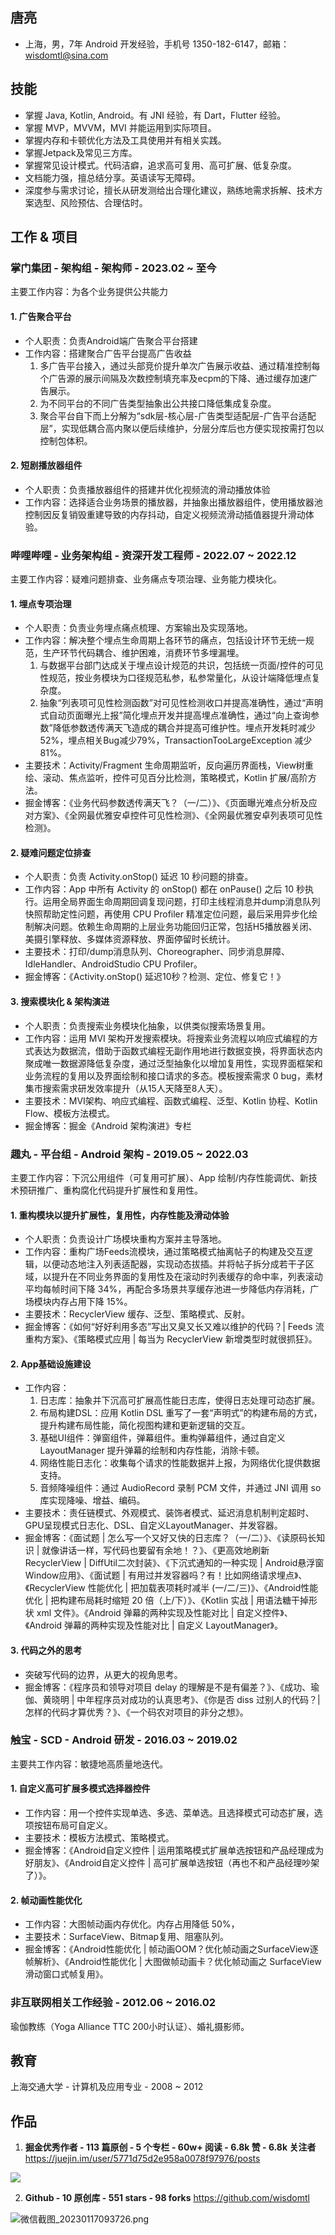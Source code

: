 ## 唐亮
- 上海，男，7年 Android 开发经验，手机号 1350-182-6147，邮箱：wisdomtl@sina.com

## 技能
- 掌握 Java, Kotlin, Android。有 JNI 经验，有 Dart，Flutter 经验。
- 掌握 MVP，MVVM，MVI 并能运用到实际项目。
- 掌握内存和卡顿优化方法及工具使用并有相关实践。
- 掌握Jetpack及常见三方库。
- 掌握常见设计模式。代码洁癖，追求高可复用、高可扩展、低复杂度。
- 文档能力强，擅总结分享。英语读写无障碍。
- 深度参与需求讨论，擅长从研发测给出合理化建议，熟练地需求拆解、技术方案选型、风险预估、合理估时。

## 工作 & 项目
### **掌门集团 - 架构组 - 架构师 - 2023.02 ~ 至今**
主要工作内容：为各个业务提供公共能力
#### 1. 广告聚合平台
- 个人职责：负责Android端广告聚合平台搭建
- 工作内容：搭建聚合广告平台提高广告收益
	1. 多广告平台接入，通过头部竞价提升单次广告展示收益、通过精准控制每个广告源的展示间隔及次数控制填充率及ecpm的下降、通过缓存加速广告展示。
	2. 为不同平台的不同广告类型抽象出公共接口降低集成复杂度。
	3. 聚合平台自下而上分解为“sdk层-核心层-广告类型适配层-广告平台适配层”，实现低耦合高内聚以便后续维护，分层分库后也方便实现按需打包以控制包体积。
	
#### 2. 短剧播放器组件
- 个人职责：负责播放器组件的搭建并优化视频流的滑动播放体验
- 工作内容：选择适合业务场景的播放器，并抽象出播放器组件，使用播放器池控制因反复销毁重建导致的内存抖动，自定义视频流滑动插值器提升滑动体验。

### **哔哩哔哩 - 业务架构组 - 资深开发工程师 - 2022.07 ~ 2022.12**
主要工作内容：疑难问题排查、业务痛点专项治理、业务能力模块化。
#### 1. 埋点专项治理
- 个人职责：负责业务埋点痛点梳理、方案输出及实现落地。
- 工作内容：解决整个埋点生命周期上各环节的痛点，包括设计环节无统一规范，生产环节代码耦合、维护困难，消费环节多埋漏埋。
	1. 与数据平台部门达成关于埋点设计规范的共识，包括统一页面/控件的可见性规范，按业务模块为口径规范私参，私参常量化，从设计端降低埋点复杂度。
	2. 抽象“列表项可见性检测函数”对可见性检测收口并提高准确性，通过“声明式自动页面曝光上报”简化埋点开发并提高埋点准确性，通过“向上查询参数”降低参数透传满天飞造成的耦合并提高可维护性。埋点开发耗时减少52%，埋点相关Bug减少79%，TransactionTooLargeException 减少81%。
- 主要技术：Activity/Fragment 生命周期监听，反向遍历界面栈，View树重绘、滚动、焦点监听，控件可见百分比检测，策略模式，Kotlin 扩展/高阶方法。
- 掘金博客：《业务代码参数透传满天飞？（一/二）》、《页面曝光难点分析及应对方案》、《全网最优雅安卓控件可见性检测》、《全网最优雅安卓列表项可见性检测》。

#### 2. 疑难问题定位排查
- 个人职责：负责 Activity.onStop() 延迟 10 秒问题的排查。
- 工作内容：App 中所有 Activity 的 onStop() 都在 onPause() 之后 10 秒执行。运用全局界面生命周期回调复现问题，打印主线程消息并dump消息队列快照帮助定性问题，再使用 CPU Profiler 精准定位问题，最后采用异步化绘制解决问题。依赖生命周期的上层业务功能回归正常，包括H5播放器关闭、美摄引擎释放、多媒体资源释放、界面停留时长统计。
- 主要技术：打印/dump消息队列、Choreographer、同步消息屏障、IdleHandler、AndroidStudio CPU Profiler。
- 掘金博客：《Activity.onStop() 延迟10秒？检测、定位、修复它！》

#### 3. 搜索模块化 & 架构演进
- 个人职责：负责搜索业务模块化抽象，以供类似搜索场景复用。
- 工作内容：运用 MVI 架构开发搜索模块。将搜索业务流程以响应式编程的方式表达为数据流，借助于函数式编程无副作用地进行数据变换，将界面状态内聚成唯一数据源降低复杂度，通过泛型抽象化以增加复用性，实现界面框架和业务流程的复用以及界面绘制和接口请求的多态。模板搜索需求 0 bug，素材集市搜索需求研发效率提升（从15人天降至8人天）。
- 主要技术：MVI架构、响应式编程、函数式编程、泛型、Kotlin 协程、Kotlin Flow、模板方法模式。
- 掘金博客：掘金《Android 架构演进》专栏

### **趣丸 - 平台组 - Android 架构 - 2019.05 ~ 2022.03**
主要工作内容：下沉公用组件（可复用可扩展）、App 绘制/内存性能调优、新技术预研推广、重构腐化代码提升扩展性和复用性。
#### 1. 重构模块以提升扩展性，复用性，内存性能及滑动体验
- 个人职责：负责设计广场模块重构方案并主导落地。
- 工作内容：重构广场Feeds流模块，通过策略模式抽离帖子的构建及交互逻辑，以便动态地注入列表适配器，实现动态拔插。并将帖子拆分成若干子区域，以提升在不同业务界面的复用性及在滚动时列表缓存的命中率，列表滚动平均每帧时间下降 34%，再配合多场景共享缓存池进一步降低内存消耗，广场模块内存占用下降 15%。
- 主要技术：RecyclerView 缓存、泛型、策略模式、反射。
- 掘金博客：《如何“好好利用多态”写出又臭又长又难以维护的代码？| Feeds 流重构方案》、《策略模式应用 | 每当为 RecyclerView 新增类型时就很抓狂》。

#### 2. App基础设施建设
- 工作内容：
	1. 日志库：抽象并下沉高可扩展高性能日志库，使得日志处理可动态扩展。
	2. 布局构建DSL：应用 Kotlin DSL 重写了一套“声明式”的构建布局的方式，提升构建布局性能，简化视图构建和更新逻辑的交互。
	3. 基础UI组件：弹窗组件，弹幕组件。重构弹幕组件，通过自定义 LayoutManager 提升弹幕的绘制和内存性能，消除卡顿。
	4. 网络性能日志化：收集每个请求的性能数据并上报，为网络优化提供数据支持。
	5. 音频降噪组件：通过 AudioRecord 录制 PCM 文件，并通过 JNI 调用 so 库实现降噪、增益、编码。
- 主要技术：责任链模式、外观模式、装饰者模式、延迟消息机制判定超时、GPU呈现模式日志化、DSL、自定义LayoutManager、并发容器。
- 掘金博客：《面试题 | 怎么写一个又好又快的日志库？（一/二）》、《读原码长知识 | 就像讲话一样，写代码也要留有余地！？》、《更高效地刷新 RecyclerView | DiffUtil二次封装》、《下沉式通知的一种实现 | Android悬浮窗Window应用》、《面试题 | 有用过并发容器吗？有！比如网络请求埋点》、《RecyclerView 性能优化 | 把加载表项耗时减半 (一/二/三)》、《Android性能优化 | 把构建布局耗时缩短 20 倍（上/下）》、《Kotlin 实战 | 用语法糖干掉形状 xml 文件》。《Android 弹幕的两种实现及性能对比 | 自定义控件》、《Android 弹幕的两种实现及性能对比 | 自定义 LayoutManager》。

#### 3. 代码之外的思考
- 突破写代码的边界，从更大的视角思考。
- 掘金博客：《程序员和领导对项目 delay 的理解是不是有偏差？》、《成功、瑜伽、黄晓明 | 中年程序员对成功的认真思考》、《你是否 diss 过别人的代码？| 怎样的代码才算优秀？》、《一个码农对项目的非分之想》。

### **触宝 - SCD - Android 研发 - 2016.03 ~ 2019.02**
主要共工作内容：敏捷地高质量地迭代。
#### 1. 自定义高可扩展多模式选择器控件
- 工作内容：用一个控件实现单选、多选、菜单选。且选择模式可动态扩展，选项按钮布局可自定义。
- 主要技术：模板方法模式、策略模式。
- 掘金博客：《Android自定义控件 | 运用策略模式扩展单选按钮和产品经理成为好朋友》、《Android自定义控件 | 高可扩展单选按钮（再也不和产品经理吵架了）》。

#### 2. 帧动画性能优化
- 工作内容：大图帧动画内存优化。内存占用降低 50%，
- 主要技术：SurfaceView、Bitmap复用、阻塞队列。
- 掘金博客：《Android性能优化 | 帧动画OOM？优化帧动画之SurfaceView逐帧解析》、《Android性能优化 | 大图做帧动画卡？优化帧动画之 SurfaceView滑动窗口式帧复用》。

### **非互联网相关工作经验 - 2012.06 ~ 2016.02**
瑜伽教练（Yoga Alliance TTC 200小时认证）、婚礼摄影师。

## 教育
上海交通大学 - 计算机及应用专业 - 2008 ~ 2012

## 作品
1. **掘金优秀作者 - 113 篇原创 - 5 个专栏 - 60w+ 阅读 - 6.8k 赞 - 6.8k 关注者** https://juejin.im/user/5771d75d2e958a0078f97976/posts

![](https://p1-juejin.byteimg.com/tos-cn-i-k3u1fbpfcp/fa7a5c8f478944d799adf1212de4c1b5~tplv-k3u1fbpfcp-watermark.image?)

2. **Github - 10 原创库 - 551 stars - 98 forks** https://github.com/wisdomtl


![微信截图_20230117093726.png](https://p1-juejin.byteimg.com/tos-cn-i-k3u1fbpfcp/36ee006eaa574eb8b1b9651405bc234a~tplv-k3u1fbpfcp-watermark.image?)